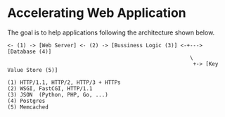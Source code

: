 # Accelerating Web Application

The goal is to help applications following the architecture shown below.

```
<- (1) -> [Web Server] <- (2) -> [Bussiness Logic (3)] <-+---> [Database (4)]
                                                          \
                                                           +-> [Key Value Store (5)]

(1) HTTP/1.1, HTTP/2, HTTP/3 + HTTPs
(2) WSGI, FastCGI, HTTP/1.1
(3) JSON  (Python, PHP, Go, ...)
(4) Postgres
(5) Memcached
```
